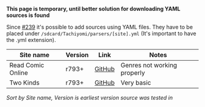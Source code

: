 **This page is temporary, until better solution for downloading YAML sources is found**

Since [#239](https://github.com/inorichi/tachiyomi/pull/239) it's possible to add sources using YAML files. They have to be placed under `/sdcard/Tachiyomi/parsers/[site].yml` (It's important to have the .yml extension).

| Site name | Version | Link | Notes |
|-------------------|---------|----------------------------------------------------------------|-----------------------------|
| Read Comic Online | r793+ | [GitHub](https://gist.github.com/j2ghz/fe656fc9efe86de6fee6457bc9454170) | Genres not working properly |
| Two Kinds | r793+ | [GitHub](https://gist.github.com/j2ghz/95179432a16fb2fef77eeed4a721eec4) | Very basic |

*Sort by Site name, Version is earliest version source was tested in*